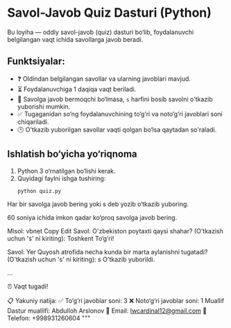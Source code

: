 # Savol-Javob Quiz Dasturi (Python)

Bu loyiha — oddiy savol-javob (quiz) dasturi bo‘lib, foydalanuvchi belgilangan vaqt ichida savollarga javob beradi. 

## Funktsiyalar:

- ❓ Oldindan belgilangan savollar va ularning javoblari mavjud.
- ⏳ Foydalanuvchiga 1 daqiqa vaqt beriladi.
- 🔄 Savolga javob bermoqchi bo‘lmasa, `s` harfini bosib savolni o'tkazib yuborishi mumkin.
- ✅ Tugaganidan so‘ng foydalanuvchining to‘g‘ri va noto‘g‘ri javoblari soni chiqariladi.
- 🕒 O'tkazib yuborilgan savollar vaqti qolgan bo‘lsa qaytadan so'raladi.

## Ishlatish bo‘yicha yo‘riqnoma

1. Python 3 o‘rnatilgan bo‘lishi kerak.
2. Quyidagi faylni ishga tushiring:
   ```bash
   python quiz.py
Har bir savolga javob bering yoki s deb yozib o‘tkazib yuboring.

60 soniya ichida imkon qadar ko‘proq savolga javob bering.

Misol:
vbnet
Copy
Edit
Savol: O'zbekiston poytaxti qaysi shahar? (O'tkazish uchun 's' ni kiriting): Toshkent
To‘g‘ri!

Savol: Yer Quyosh atrofida necha kunda bir marta aylanishni tugatadi? (O'tkazish uchun 's' ni kiriting): s
O'tkazib yuborildi.

...

⏰ Vaqt tugadi!

📋 Yakuniy natija:
✅ To‘g‘ri javoblar soni: 3
❌ Noto‘g‘ri javoblar soni: 1
Muallif
Dastur muallifi: Abdulloh Arslonov
📧 Email: lwcardinal12@gmail.com
📱 Telefon: +998931260604 """
